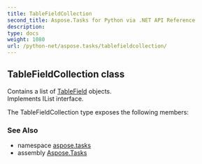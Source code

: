 ```yaml
---
title: TableFieldCollection
second_title: Aspose.Tasks for Python via .NET API Reference
description: 
type: docs
weight: 1080
url: /python-net/aspose.tasks/tablefieldcollection/
---
```


## TableFieldCollection class

Contains a list of [TableField](/tasks/python-net/aspose.tasks/tablefield/) objects.<br/>            Implements IList<TableField> interface.

The TableFieldCollection type exposes the following members:

### See Also

* namespace [aspose.tasks](/tasks/python-net/aspose.tasks/)
* assembly [Aspose.Tasks](/tasks/python-net/)

